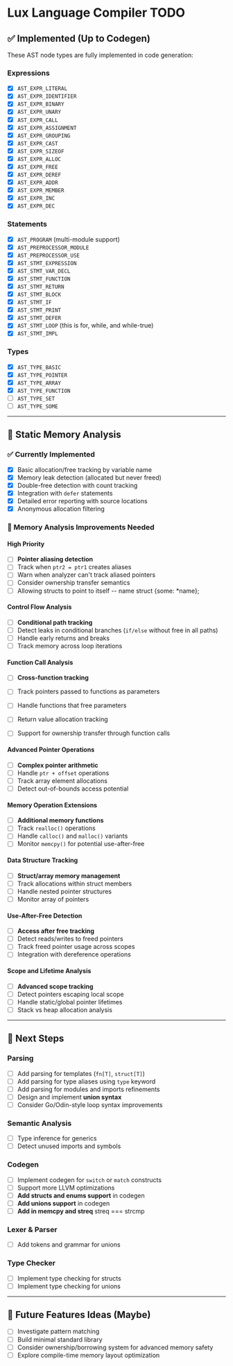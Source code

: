 # Lux Language Compiler TODO

## ✅ Implemented (Up to Codegen)
These AST node types are fully implemented in code generation:

### Expressions
- [x] `AST_EXPR_LITERAL`
- [x] `AST_EXPR_IDENTIFIER`
- [x] `AST_EXPR_BINARY`
- [x] `AST_EXPR_UNARY`
- [x] `AST_EXPR_CALL`
- [x] `AST_EXPR_ASSIGNMENT`
- [x] `AST_EXPR_GROUPING`
- [x] `AST_EXPR_CAST`
- [x] `AST_EXPR_SIZEOF`
- [x] `AST_EXPR_ALLOC`
- [x] `AST_EXPR_FREE`
- [x] `AST_EXPR_DEREF`
- [x] `AST_EXPR_ADDR`
- [x] `AST_EXPR_MEMBER`
- [x] `AST_EXPR_INC`
- [x] `AST_EXPR_DEC`

### Statements
- [x] `AST_PROGRAM` (multi-module support)
- [x] `AST_PREPROCESSOR_MODULE`
- [x] `AST_PREPROCESSOR_USE`
- [x] `AST_STMT_EXPRESSION`
- [x] `AST_STMT_VAR_DECL`
- [x] `AST_STMT_FUNCTION`
- [x] `AST_STMT_RETURN`
- [x] `AST_STMT_BLOCK`
- [x] `AST_STMT_IF`
- [x] `AST_STMT_PRINT`
- [x] `AST_STMT_DEFER`
- [x] `AST_STMT_LOOP` (this is for, while, and while-true)
- [x] `AST_STMT_IMPL`

### Types
- [x] `AST_TYPE_BASIC`
- [x] `AST_TYPE_POINTER`
- [x] `AST_TYPE_ARRAY`
- [x] `AST_TYPE_FUNCTION`
- [ ] `AST_TYPE_SET`
- [ ] `AST_TYPE_SOME`

---

## 🧠 Static Memory Analysis

### ✅ Currently Implemented
- [x] Basic allocation/free tracking by variable name
- [x] Memory leak detection (allocated but never freed)
- [x] Double-free detection with count tracking
- [x] Integration with `defer` statements
- [x] Detailed error reporting with source locations
- [x] Anonymous allocation filtering

### 🔧 Memory Analysis Improvements Needed

#### High Priority
- [ ] **Pointer aliasing detection**
- [ ] Track when `ptr2 = ptr1` creates aliases
- [ ] Warn when analyzer can't track aliased pointers
- [ ] Consider ownership transfer semantics
- [ ] Allowing structs to point to itself -- name struct {some: *name};

#### Control Flow Analysis  
- [ ] **Conditional path tracking**
- [ ] Detect leaks in conditional branches (`if/else` without free in all paths)
- [ ] Handle early returns and breaks
- [ ] Track memory across loop iterations

#### Function Call Analysis
- [ ] **Cross-function tracking**
- [ ] Track pointers passed to functions as parameters
- [ ] Handle functions that free parameters
- [ ] Return value allocation tracking
- [ ] Support for ownership transfer through function calls


#### Advanced Pointer Operations
- [ ] **Complex pointer arithmetic**
- [ ] Handle `ptr + offset` operations
- [ ] Track array element allocations
- [ ] Detect out-of-bounds access potential

#### Memory Operation Extensions
- [ ] **Additional memory functions**
- [ ] Track `realloc()` operations
- [ ] Handle `calloc()` and `malloc()` variants
- [ ] Monitor `memcpy()` for potential use-after-free

#### Data Structure Tracking
- [ ] **Struct/array memory management**
- [ ] Track allocations within struct members
- [ ] Handle nested pointer structures
- [ ] Monitor array of pointers

#### Use-After-Free Detection
- [ ] **Access after free tracking**
- [ ] Detect reads/writes to freed pointers
- [ ] Track freed pointer usage across scopes
- [ ] Integration with dereference operations

#### Scope and Lifetime Analysis
- [ ] **Advanced scope tracking**
- [ ] Detect pointers escaping local scope
- [ ] Handle static/global pointer lifetimes
- [ ] Stack vs heap allocation analysis

---

## 📝 Next Steps

### Parsing
- [ ] Add parsing for templates (`fn[T]`, `struct[T]`)  
- [ ] Add parsing for type aliases using `type` keyword  
- [ ] Add parsing for modules and imports refinements  
- [ ] Design and implement **union syntax**
- [ ] Consider Go/Odin-style loop syntax improvements

### Semantic Analysis
- [ ] Type inference for generics  
- [ ] Detect unused imports and symbols  

### Codegen
- [ ] Implement codegen for `switch` or `match` constructs  
- [ ] Support more LLVM optimizations  
- [ ] **Add structs and enums support** in codegen  
- [ ] **Add unions support** in codegen
- [ ] **Add in memcpy and streq** streq === strcmp

### Lexer & Parser
- [ ] Add tokens and grammar for unions  

### Type Checker
- [ ] Implement type checking for structs  
- [ ] Implement type checking for unions 

---

## 🚀 Future Features Ideas (Maybe)
- [ ] Investigate pattern matching  
- [ ] Build minimal standard library
- [ ] Consider ownership/borrowing system for advanced memory safety
- [ ] Explore compile-time memory layout optimization
